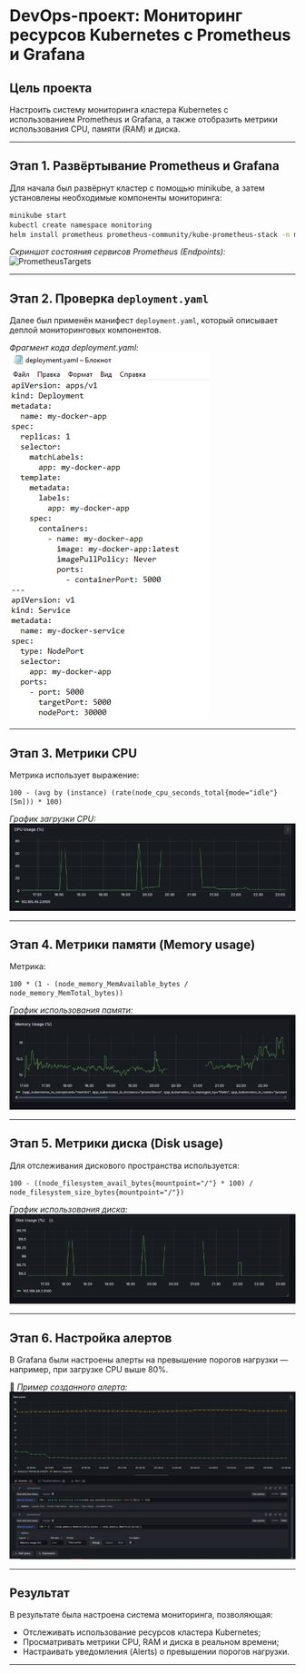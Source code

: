 # DevOps-проект: Мониторинг ресурсов Kubernetes с Prometheus и Grafana

## Цель проекта
Настроить систему мониторинга кластера Kubernetes с использованием Prometheus и Grafana, а также отобразить метрики использования CPU, памяти (RAM) и диска.

---

## Этап 1. Развёртывание Prometheus и Grafana

Для начала был развёрнут кластер с помощью minikube, а затем установлены необходимые компоненты мониторинга:

```bash
minikube start
kubectl create namespace monitoring
helm install prometheus prometheus-community/kube-prometheus-stack -n monitoring
```

*Скриншот состояния сервисов Prometheus (Endpoints):*
![PrometheusTargets](‎1.png)

---

## Этап 2. Проверка `deployment.yaml`

Далее был применён манифест `deployment.yaml`, который описывает деплой мониторинговых компонентов.

*Фрагмент кода deployment.yaml:*  
![Deployment](2.png)

---

## Этап 3. Метрики CPU

Метрика использует выражение:

```promql
100 - (avg by (instance) (rate(node_cpu_seconds_total{mode="idle"}[5m])) * 100)
```

*График загрузки CPU:*  
![CPU usage](C.png)

---

## Этап 4. Метрики памяти (Memory usage)

Метрика:

```promql
100 * (1 - (node_memory_MemAvailable_bytes / node_memory_MemTotal_bytes))
```

*График использования памяти:*  
![Memory usage](M.png)

---

## Этап 5. Метрики диска (Disk usage)

Для отслеживания дискового пространства используется:

```promql
100 - ((node_filesystem_avail_bytes{mountpoint="/"} * 100) / node_filesystem_size_bytes{mountpoint="/"})
```

*График использования диска:*  
![Disk usage](D.png)

---

## Этап 6. Настройка алертов

В Grafana были настроены алерты на превышение порогов нагрузки — например, при загрузке CPU выше 80%.

📸 *Пример созданного алерта:*  
![Alert](Alert.png)

---

## Результат

В результате была настроена система мониторинга, позволяющая:

- Отслеживать использование ресурсов кластера Kubernetes;  
- Просматривать метрики CPU, RAM и диска в реальном времени;  
- Настраивать уведомления (Alerts) о превышении порогов нагрузки.

---
